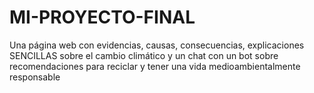 # MI-PROYECTO-FINAL
Una página web con evidencias, causas, consecuencias, explicaciones SENCILLAS sobre el cambio climático y un chat con un bot sobre recomendaciones para reciclar y tener una vida medioambientalmente responsable
